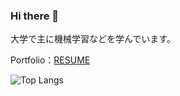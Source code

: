 ### Hi there 👋
大学で主に機械学習などを学んでいます。

Portfolio：[RESUME](https://www.resume.id/nogikun)

<!--[![Anurag's GitHub stats](https://github-readme-stats.vercel.app/api?username=nogikun)](https://github.com/anuraghazra/github-readme-stats)<br>-->
![Top Langs](https://github-readme-stats.vercel.app/api/top-langs/?username=nogikun&langs_count=8)
<!--![Top Langs](https://github-readme-stats.vercel.app/api/top-langs/?username=nogikun&layout=compact)-->
<!--[![trophy](https://github-profile-trophy.vercel.app/?username=nogikun)](https://github.com/ryo-ma/github-profile-trophy)-->
<!--
**nogikun/nogikun** is a ✨ _special_ ✨ repository because its `README.md` (this file) appears on your GitHub profile.

Here are some ideas to get you started:

- 🔭 I’m currently working on ...
- 🌱 I’m currently learning ...
- 👯 I’m looking to collaborate on ...
- 🤔 I’m looking for help with ...
- 💬 Ask me about ...
- 📫 How to reach me: ...
- 😄 Pronouns: ...
- ⚡ Fun fact: ...
-->
